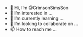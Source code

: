 - 👋 Hi, I’m @CrimsonSimsSon
- 👀 I’m interested in ...
- 🌱 I’m currently learning ...
- 💞️ I’m looking to collaborate on ...
- 📫 How to reach me ...

<!---
CrimsonSimsSon/CrimsonSimsSon is a ✨ special ✨ repository because its `README.md` (this file) appears on your GitHub profile.
You can click the Preview link to take a look at your changes.
--->
